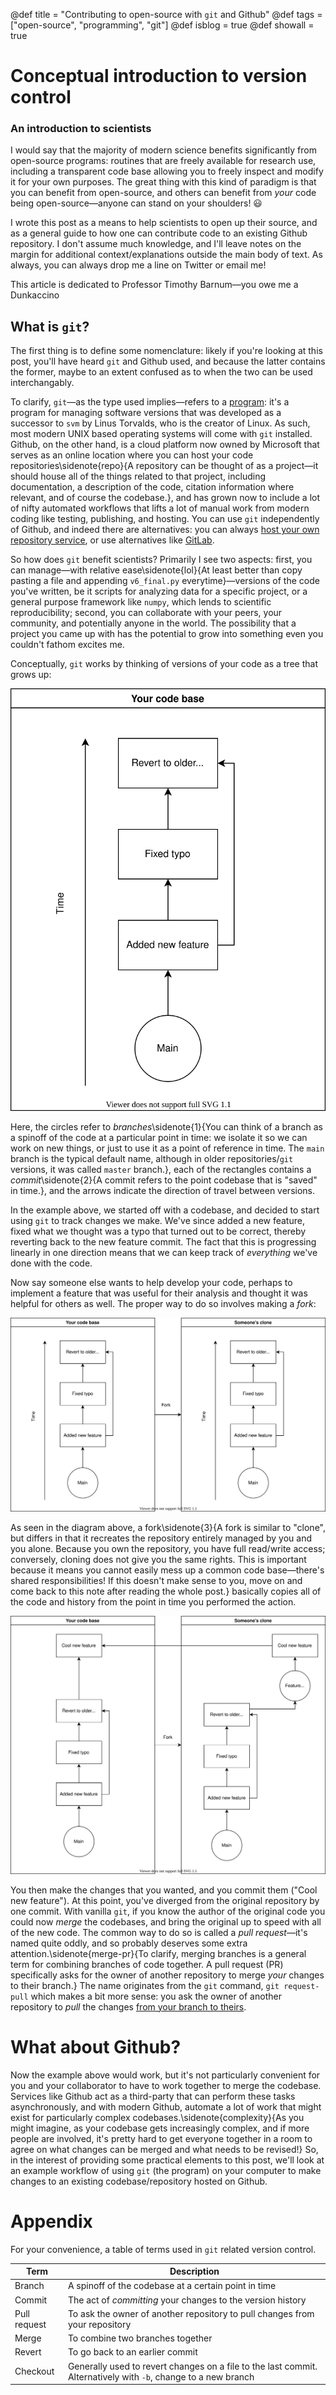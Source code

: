
@def title = "Contributing to open-source with `git` and Github"
@def tags = ["open-source", "programming", "git"]
@def isblog = true
@def showall = true

# Conceptual introduction to version control

### An introduction to scientists

I would say that the majority of modern science benefits significantly from open-source programs: routines that are freely available for research use, including a transparent code base allowing you to freely inspect and modify it for your own purposes. The great thing with this kind of paradigm is that you can benefit from open-source, and others can benefit from *your* code being open-source&mdash;anyone can stand on your shoulders! 😃

I wrote this post as a means to help scientists to open up their source, and as a general guide to how one can contribute code to an existing Github repository. I don't assume much knowledge, and I'll leave notes on the margin for additional context/explanations outside the main body of text. As always, you can always drop me a line on Twitter or email me!

This article is dedicated to Professor Timothy Barnum&mdash;you owe me a Dunkaccino

## What is `git`?

The first thing is to define some nomenclature: likely if you're looking at this post, you'll have heard `git` and Github used, and because the latter contains the former, maybe to an extent confused as to when the two can be used interchangably.

To clarify, `git`&mdash;as the type used implies&mdash;refers to a [program](https://en.wikipedia.org/wiki/Git): it's a program for managing software versions that was developed as a successor to `svm` by Linus Torvalds, who is the creator of Linux. As such, most modern UNIX based operating systems will come with `git` installed. Github, on the other hand, is a cloud platform now owned by Microsoft that serves as an online location where you can host your code repositories\sidenote{repo}{A repository can be thought of as a project&mdash;it should house all of the things related to that project, including documentation, a description of the code, citation information where relevant, and of course the codebase.}, and has grown now to include a lot of nifty automated workflows that lifts a lot of manual work from modern coding like testing, publishing, and hosting. You can use `git` independently of Github, and indeed there are alternatives: you can always [host your own repository service](https://gogs.io/), or use alternatives like [GitLab](https://gitlab.com).

So how does `git` benefit scientists? Primarily I see two aspects: first, you can manage&mdash;with relative ease\sidenote{lol}{At least better than copy pasting a file and appending `v6_final.py` everytime}&mdash;versions of the code you've written, be it scripts for analyzing data for a specific project, or a general purpose framework like `numpy`, which lends to scientific reproducibility; second, you can collaborate with your peers, your community, and potentially anyone in the world. The possibility that a project you came up with has the potential to grow into something even you couldn't fathom excites me.

Conceptually, `git` works by thinking of versions of your code as a tree that grows up:

![](/assets/posts/2021-10/github-tree-1.svg)

Here, the circles refer to *branches*\sidenote{1}{You can think of a branch as a spinoff of the code at a particular point in time: we isolate it so we can work on new things, or just to use it as a point of reference in time. The `main` branch is the typical default name, although in older repositories/`git` versions, it was called `master` branch.}, each of the rectangles contains a *commit*\sidenote{2}{A commit refers to the point codebase that is "saved" in time.}, and the arrows indicate the direction of travel between versions. 

In the example above, we started off with a codebase, and decided to start using `git` to track changes we make. We've since added a new feature, fixed what we thought was a typo that turned out to be correct, thereby reverting back to the new feature commit. The fact that this is progressing linearly in one direction means that we can keep track of *everything* we've done with the code.

Now say someone else wants to help develop your code, perhaps to implement a feature that was useful for their analysis and thought it was helpful for others as well. The proper way to do so involves making a *fork*:

![](/assets/posts/2021-10/github-tree-2.svg)

As seen in the diagram above, a fork\sidenote{3}{A fork is similar to "clone", but differs in that it recreates the repository entirely managed by you and you alone. Because you own the repository, you have full read/write access; conversely, cloning does not give you the same rights. This is important because it means you cannot easily mess up a common code base&mdash;there's shared responsibilities! If this doesn't make sense to you, move on and come back to this note after reading the whole post.} basically copies all of the code and history from the point in time you performed the action. 

![](/assets/posts/2021-10/github-tree-3.svg)

You then make the changes that you wanted, and you commit them ("Cool new feature"). At this point, you've diverged from the original repository by one commit. With vanilla `git`, if you know the author of the original code you could now *merge* the codebases, and bring the original up to speed with all of the new code. The common way to do so is called a *pull request*&mdash;it's named quite oddly, and so probably deserves some extra attention.\sidenote{merge-pr}{To clarify, merging branches is a general term for combining branches of code together. A pull request (PR) specifically asks for the owner of another repository to merge *your* changes to their branch.} The name originates from the `git` command, `git request-pull` which makes a bit more sense: you ask the owner of another repository to *pull* the changes [from your branch to theirs](https://git-scm.com/docs/git-request-pull).

# What about Github?

Now the example above would work, but it's not particularly convenient for you and your collaborator to have to work together to merge the codebase. Services like Github act as a third-party that can perform these tasks asynchronously, and with modern Github, automate a lot of work that might exist for particularly complex codebases.\sidenote{complexity}{As you might imagine, as your codebase gets increasingly complex, and if more people are involved, it's pretty hard to get everyone together in a room to agree on what changes can be merged and what needs to be revised!} So, in the interest of providing some practical elements to this post, we'll look at an example workflow of using `git` (the program) on your computer to make changes to an existing codebase/repository hosted on Github.

# Appendix

For your convenience, a table of terms used in `git` related version control.

| Term | Description |
|------|-------------|
| Branch | A spinoff of the codebase at a certain point in time |
| Commit | The act of *committing* your changes to the version history |
| Pull request | To ask the owner of another repository to pull changes from your repository |
| Merge | To combine two branches together |
| Revert | To go back to an earlier commit |
| Checkout | Generally used to revert changes on a file to the last commit. Alternatively with `-b`, change to a new branch |

